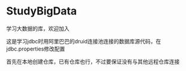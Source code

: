 # StudyBigData
学习大数据的库，欢迎加入

这是学习jdbc时用阿里巴巴的druid连接池连接的数据库源代码，在jdbc.properties修改配置


首先在本地创建仓库，已有仓库也行，不过要保证没有与其他远程仓库连接
